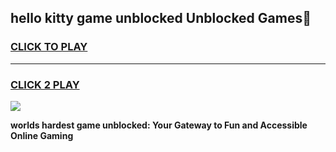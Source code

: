 
## hello kitty game unblocked Unblocked Games👋
<h3>
<a href="https://premium.freeplayer.one?title=hello_kitty_game_unblocked&ref=16F">CLICK TO PLAY</a></h3>
<hr>

<h3>
<a href="https://premium.freeplayer.one?title=hello_kitty_game_unblocked&ref=16F">CLICK 2 PLAY</a>
  
</h3>

<a href="https://premium.freeplayer.one?title=hello_kitty_game_unblocked&ref=16F/"><img src="https://clearcache.store/games.png"></a>


**worlds hardest game unblocked: Your Gateway to Fun and Accessible Online Gaming**

